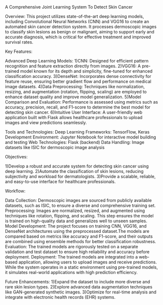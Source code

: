 A Comprehensive Joint Learning System To Detect Skin Cancer

Overview:
This project utilizes state-of-the-art deep learning models, including Convolutional Neural Networks (CNN) and VGG16 to create an automated skin cancer detection system. It processes dermoscopic images to classify skin lesions as benign or malignant, aiming to support early and accurate diagnosis, which is critical for effective treatment and improved survival rates.

Key Features:

Advanced Deep Learning Models:
1)CNN: Designed for efficient pattern recognition and feature extraction directly from images.
2)VGG16: A pre-trained model known for its depth and simplicity, fine-tuned for enhanced classification accuracy.
3)DenseNet: Incorporates dense connectivity for feature reuse, ensuring better gradient flow and performance on medical image datasets.
4)Data Preprocessing: Techniques like normalization, resizing, and augmentation (rotation, flipping, scaling) are employed to enhance dataset quality and improve model generalization.
5)Model Comparison and Evaluation: Performance is assessed using metrics such as accuracy, precision, recall, and F1-score to determine the best model for detecting skin cancer.
6)Intuitive User Interface: A user-friendly web application built with Flask allows healthcare professionals to upload images and view predictions seamlessly.

Tools and Technologies:
Deep Learning Frameworks: TensorFlow, Keras
Development Environment: Jupyter Notebook for interactive model building and testing
Web Technologies: Flask (backend)
Data Handling: Image datasets like ISIC for dermoscopic image analysis

Objectives:

1)Develop a robust and accurate system for detecting skin cancer using deep learning.
2)Automate the classification of skin lesions, reducing subjectivity and workload for dermatologists.
3)Provide a scalable, reliable, and easy-to-use interface for healthcare professionals.

Workflow:

Data Collection: Dermoscopic images are sourced from publicly available datasets, such as ISIC, to ensure a diverse and comprehensive training set.
Preprocessing: Images are normalized, resized, and augmented using techniques like rotation, flipping, and scaling. This step ensures the model is trained on high-quality data and generalizes well to unseen samples.
Model Development: The project focuses on training CNN, VGG16, and DenseNet architectures using the preprocessed dataset.The models are compared based on metrics like accuracy and F1-score, and their outputs are combined using ensemble methods for better classification robustness.
Evaluation: The trained models are rigorously tested on a separate validation and test dataset to ensure high reliability and accuracy before deployment.
Deployment: The trained models are integrated into a web-based application, allowing users to upload images and receive predictions. While the system operates in a static environment using pre-trained models, it simulates real-world applications with high prediction efficiency.

Future Enhancements:
1)Expand the dataset to include more diverse and rare skin lesion types.
2)Explore advanced data augmentation techniques like GAN-generated synthetic images.
3)Optimize for real-time analysis and integrate with electronic health records (EHR) systems.
